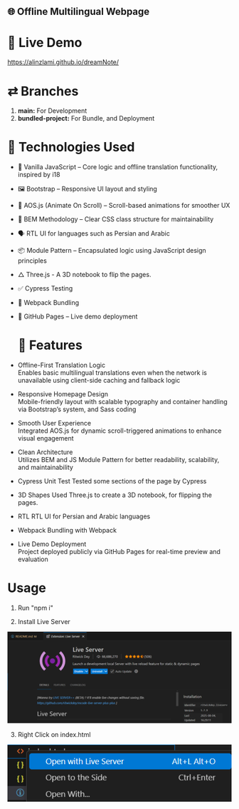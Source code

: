 ## 🌐 Offline Multilingual Webpage

# 🚀 Live Demo
https://alinzlami.github.io/dreamNote/

# ⇄ Branches

1. **main:** For Development
2. **bundled-project:** For Bundle, and Deployment  

# 🔧 Technologies Used

- 📜 Vanilla JavaScript – Core logic and offline translation functionality, inspired by i18 
- 🖼️ Bootstrap – Responsive UI layout and styling  
- 🎯 AOS.js (Animate On Scroll) – Scroll-based animations for smoother UX  
- 🧠 BEM Methodology – Clear CSS class structure for maintainability  
- 🗣 RTL UI for languages such as Persian and Arabic
- 📦 Module Pattern – Encapsulated logic using JavaScript design principles  
- △ Three.js - A 3D notebook to flip the pages.
- ✅ Cypress Testing
- 🧊 Webpack Bundling
- 🚀 GitHub Pages – Live demo deployment

  # 🌟 Features

- Offline-First Translation Logic  
  Enables basic multilingual translations even when the network is unavailable using client-side caching and fallback logic

- Responsive Homepage Design  
  Mobile-friendly layout with scalable typography and container handling via Bootstrap’s system, and Sass coding

- Smooth User Experience  
  Integrated AOS.js for dynamic scroll-triggered animations to enhance visual engagement

- Clean Architecture  
  Utilizes BEM and JS Module Pattern for better readability, scalability, and maintainability

- Cypress Unit Test
  Tested some sections of the page by Cypress

- 3D Shapes
  Used Three.js to create a 3D notebook, for flipping the pages.

- RTL
  RTL UI for Persian and Arabic languages

- Webpack
  Bundling with Webpack

- Live Demo Deployment  
  Project deployed publicly via GitHub Pages for real-time preview and evaluation

# Usage
1. Run "npm i"

2. Install Live Server

![alt text](./assets/images/readme/extension.PNG)

3. Right Click on index.html

![alt text](./assets/images/readme/liveServer.PNG)
